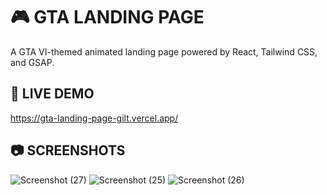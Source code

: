 # 🎮 GTA LANDING PAGE

A GTA VI-themed animated landing page powered by React, Tailwind CSS, and GSAP.

## 🚀 LIVE DEMO

https://gta-landing-page-gilt.vercel.app/

## 📷 SCREENSHOTS

![Screenshot (27)](https://github.com/user-attachments/assets/6f2306bf-4525-4d6f-bff4-6903e3b1d7e7)
![Screenshot (25)](https://github.com/user-attachments/assets/e5a85d7e-b342-4723-af2a-0738858ad92d)
![Screenshot (26)](https://github.com/user-attachments/assets/ddc62216-6893-4f62-ab13-8d684b98d8f1)

